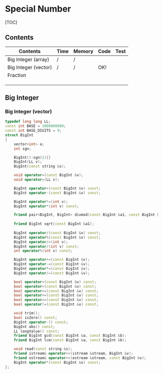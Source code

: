 # Special Number



[TOC]



## Contents

| Contents             | Time | Memory | Code | Test |
| -------------------- | ---- | ------ | ---- | ---- |
| Big Integer (array)  | $/$  | $/$    |      |      |
| Big Integer (vector) | $/$  | $/$    | OK!  |      |
| Fraction             |      |        |      |      |
|                      |      |        |      |      |
|                      |      |        |      |      |
|                      |      |        |      |      |



## Big Integer

### Big Integer (vector)

```c++
typedef long long LL;
const int BASE = 1000000000;
const int BASE_DIGITS = 9;
struct BigInt 
{
    vector<int> a;
    int sgn;

    BigInt():sgn(1){}
    BigInt(LL v);
    BigInt(const string &s);

    void operator=(const BigInt &v);
    void operator=(LL v);

    BigInt operator+(const BigInt &v) const;
    BigInt operator-(const BigInt &v) const;

    BigInt operator*=(int v);
    BigInt operator*(int v) const;

    friend pair<BigInt, BigInt> divmod(const BigInt &a1, const BigInt &b1);
    
    friend BigInt sqrt(const BigInt &a1);
    
    BigInt operator/(const BigInt &v) const;
    BigInt operator%(const BigInt &v) const;
    BigInt operator/=(int v);
    BigInt operator/(int v) const;
    int operator%(int v) const;

    BigInt operator+=(const BigInt &v);
    BigInt operator-=(const BigInt &v);
    BigInt operator*=(const BigInt &v);
    BigInt operator/=(const BigInt &v);

    bool operator<(const BigInt &v) const;
    bool operator>(const BigInt &v) const;
    bool operator<=(const BigInt &v) const;
    bool operator>=(const BigInt &v) const;
    bool operator==(const BigInt &v) const;
    bool operator!=(const BigInt &v) const;

    void trim();
    bool isZero() const;
    BigInt operator-() const;
    BigInt abs() const;
    LL longValue() const;
    friend BigInt gcd(const BigInt &a, const BigInt &b);
    friend BigInt lcm(const BigInt &a, const BigInt &b);

    void read(const string &s);
    friend istream& operator>>(istream &stream, BigInt &v);
    friend ostream& operator<<(ostream &stream, const BigInt &v);
    BigInt operator*(const BigInt &v) const;
};
```

